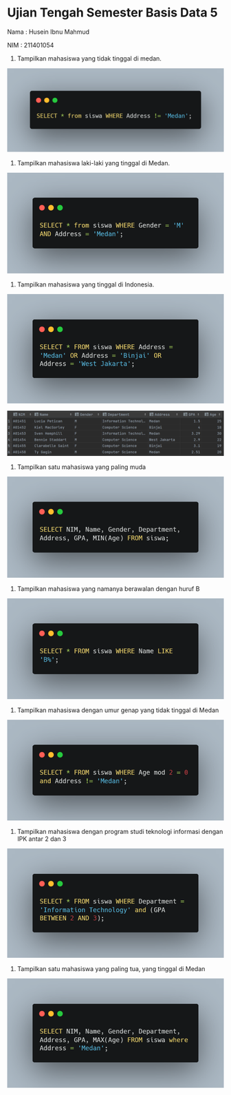 # Ujian Tengah Semester Basis Data 5

Nama : Husein Ibnu Mahmud

NIM   : 211401054  

1. Tampilkan mahasiswa yang tidak tinggal di medan.

![Untitled](Ujian%20Tengah%20Semester%20Basis%20Data%205%20708fa8711f4e45dfbbda1a412e19c422/Untitled.png)

1. Tampilkan mahasiswa laki-laki yang tinggal di Medan.

![Untitled](Ujian%20Tengah%20Semester%20Basis%20Data%205%20708fa8711f4e45dfbbda1a412e19c422/Untitled%201.png)

1. Tampilkan mahasiswa yang tinggal di Indonesia.

![Untitled](Ujian%20Tengah%20Semester%20Basis%20Data%205%20708fa8711f4e45dfbbda1a412e19c422/Untitled%202.png)

![Untitled](Ujian%20Tengah%20Semester%20Basis%20Data%205%20708fa8711f4e45dfbbda1a412e19c422/Untitled%203.png)

1. Tampilkan satu mahasiswa yang paling muda

![Untitled](Ujian%20Tengah%20Semester%20Basis%20Data%205%20708fa8711f4e45dfbbda1a412e19c422/Untitled%204.png)

1. Tampilkan mahasiswa yang namanya berawalan dengan huruf B

![Untitled](Ujian%20Tengah%20Semester%20Basis%20Data%205%20708fa8711f4e45dfbbda1a412e19c422/Untitled%205.png)

1. Tampilkan mahasiswa dengan umur genap yang tidak tinggal di Medan

![Untitled](Ujian%20Tengah%20Semester%20Basis%20Data%205%20708fa8711f4e45dfbbda1a412e19c422/Untitled%206.png)

1. Tampilkan mahasiswa dengan program studi teknologi informasi dengan IPK antar 2 dan 3

![Untitled](Ujian%20Tengah%20Semester%20Basis%20Data%205%20708fa8711f4e45dfbbda1a412e19c422/Untitled%207.png)

1. Tampilkan satu mahasiswa yang paling tua, yang tinggal di Medan

![Untitled](Ujian%20Tengah%20Semester%20Basis%20Data%205%20708fa8711f4e45dfbbda1a412e19c422/Untitled%208.png)